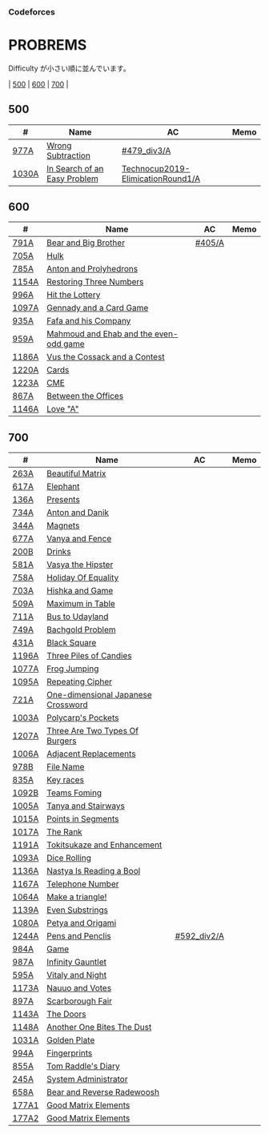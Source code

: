 ### Codeforces

# PROBREMS

Difficulty が小さい順に並んでいます。

| [500](#500) | [600](#600) | [700](#700) |

## 500

| # | Name | AC | Memo |
| --- | --- | --- | --- |
| [977A](https://codeforces.com/problemset/problem/977/A) | [Wrong Subtraction](https://codeforces.com/problemset/problem/977/A) |[#479_div3/A](https://github.com/takahironakamori/Codeforces/tree/master/Submissions/%23479_div3/A) | |
| [1030A](https://codeforces.com/problemset/problem/1030/A) |[In Search of an Easy Problem](https://codeforces.com/problemset/problem/1030/A) |[Technocup2019-ElimicationRound1/A](https://github.com/takahironakamori/Codeforces/tree/master/Submissions/Technocup2019-ElimicationRound1/A) | |

## 600

| # | Name | AC | Memo |
| --- | --- | --- | --- |
| [791A](https://codeforces.com/problemset/problem/791/A) |[Bear and Big Brother](https://codeforces.com/problemset/problem/791/A) |[#405/A](https://github.com/takahironakamori/Codeforces/tree/master/Submissions/%23405/A) | |
| [705A](https://codeforces.com/problemset/problem/705/A) |[Hulk](https://codeforces.com/problemset/problem/705/A) | | |
| [785A](https://codeforces.com/problemset/problem/785/A) |[Anton and Prolyhedrons](https://codeforces.com/problemset/problem/785/A) | | |
| [1154A](https://codeforces.com/problemset/problem/1154/A) |[Restoring Three Numbers](https://codeforces.com/problemset/problem/1154/A) | | |
| [996A](https://codeforces.com/problemset/problem/996/A) |[Hit the Lottery](https://codeforces.com/problemset/problem/996/A) | | |
| [1097A](https://codeforces.com/problemset/problem/1097/A) |[Gennady and a Card Game](https://codeforces.com/problemset/problem/1097/A) | | |
| [935A](https://codeforces.com/problemset/problem/935/A) |[Fafa and his Company](https://codeforces.com/problemset/problem/935/A) | | |
| [959A](https://codeforces.com/problemset/problem/959/A) |[Mahmoud and Ehab and the even-odd game](https://codeforces.com/problemset/problem/959/A) | | |
| [1186A](https://codeforces.com/problemset/problem/1186/A) |[Vus the Cossack and a Contest](https://codeforces.com/problemset/problem/1186/A) | | |
| [1220A](https://codeforces.com/problemset/problem/1220/A) |[Cards](https://codeforces.com/problemset/problem/1220/A) | | |
| [1223A](https://codeforces.com/problemset/problem/1223/A) |[CME](https://codeforces.com/problemset/problem/1223/A) | | |
| [867A](https://codeforces.com/problemset/problem/867/A) |[Between the Offices](https://codeforces.com/problemset/problem/867/A) | | |
| [1146A](https://codeforces.com/problemset/problem/1146/A) |[Love "A"](https://codeforces.com/problemset/problem/1146/A) | | |

## 700

| # | Name | AC | Memo |
| --- | --- | --- | --- |
| [263A](https://codeforces.com/problemset/problem/263/A) |[Beautiful Matrix](https://codeforces.com/problemset/problem/263/A) | | |
| [617A](https://codeforces.com/problemset/problem/617/A) |[Elephant](https://codeforces.com/problemset/problem/617/A) | | |
| [136A](https://codeforces.com/problemset/problem/136/A) |[Presents](https://codeforces.com/problemset/problem/136/A) | | |
| [734A](https://codeforces.com/problemset/problem/734/A) |[Anton and Danik](https://codeforces.com/problemset/problem/734/A) | | |
| [344A](https://codeforces.com/problemset/problem/344/A) |[Magnets](https://codeforces.com/problemset/problem/344/A) | | |
| [677A](https://codeforces.com/problemset/problem/677/A) |[Vanya and Fence](https://codeforces.com/problemset/problem/677/A) | | |
| [200B](https://codeforces.com/problemset/problem/200/B) |[Drinks](https://codeforces.com/problemset/problem/200/B) | | |
| [581A](https://codeforces.com/problemset/problem/581/A) |[Vasya the Hipster](https://codeforces.com/problemset/problem/581/A) | | |
| [758A](https://codeforces.com/problemset/problem/758/A) |[Holiday Of Equality](https://codeforces.com/problemset/problem/758/A) | | |
| [703A](https://codeforces.com/problemset/problem/703/A) |[Hishka and Game](https://codeforces.com/problemset/problem/703/A) | | |
| [509A](https://codeforces.com/problemset/problem/509/A) |[Maximum in Table](https://codeforces.com/problemset/problem/509/A) | | |
| [711A](https://codeforces.com/problemset/problem/711/A) |[Bus to Udayland](https://codeforces.com/problemset/problem/711/A) | | |
| [749A](https://codeforces.com/problemset/problem/749/A) |[Bachgold Problem](https://codeforces.com/problemset/problem/749/A) | | |
| [431A](https://codeforces.com/problemset/problem/431/A) |[Black Square](https://codeforces.com/problemset/problem/431/A) | | |
| [1196A](https://codeforces.com/problemset/problem/1196/A) |[Three Piles of Candies](https://codeforces.com/problemset/problem/1196/A) | | |
| [1077A](https://codeforces.com/problemset/problem/1077/A) |[Frog Jumping](https://codeforces.com/problemset/problem/1077/A) | | |
| [1095A](https://codeforces.com/problemset/problem/1095/A) |[Repeating Cipher](https://codeforces.com/problemset/problem/1095/A) | | |
| [721A](https://codeforces.com/problemset/problem/721/A) |[One-dimensional Japanese Crossword](https://codeforces.com/problemset/problem/721/A) | | |
| [1003A](https://codeforces.com/problemset/problem/1003/A) |[Polycarp's Pockets](https://codeforces.com/problemset/problem/1003/A) | | |
| [1207A](https://codeforces.com/problemset/problem/1207/A) |[Three Are Two Types Of Burgers](https://codeforces.com/problemset/problem/1207/A) | | |
| [1006A](https://codeforces.com/problemset/problem/1006/A) |[Adjacent Replacements](https://codeforces.com/problemset/problem/1006/A) | | |
| [978B](https://codeforces.com/problemset/problem/978/B) |[File Name](https://codeforces.com/problemset/problem/978/B) | | |
| [835A](https://codeforces.com/problemset/problem/835/A) |[Key races](https://codeforces.com/problemset/problem/835/A) | | |
| [1092B](https://codeforces.com/problemset/problem/1092/B) |[Teams Foming](https://codeforces.com/problemset/problem/1092/B) | | |
| [1005A](https://codeforces.com/problemset/problem/1005/A) |[Tanya and Stairways](https://codeforces.com/problemset/problem/1005/A) | | |
| [1015A](https://codeforces.com/problemset/problem/1015/A) |[Points in Segments](https://codeforces.com/problemset/problem/1015/A) | | |
| [1017A](https://codeforces.com/problemset/problem/1017/A) |[The Rank](https://codeforces.com/problemset/problem/1017/A) | | |
| [1191A](https://codeforces.com/problemset/problem/1191/A) |[Tokitsukaze and Enhancement](https://codeforces.com/problemset/problem/1191/A) | | |
| [1093A](https://codeforces.com/problemset/problem/1093/A) |[Dice Rolling](https://codeforces.com/problemset/problem/1093/A) | | |
| [1136A](https://codeforces.com/problemset/problem/1136/A) |[Nastya Is Reading a Bool](https://codeforces.com/problemset/problem/1136/A) | | |
| [1167A](https://codeforces.com/problemset/problem/1167/A) |[Telephone Number](https://codeforces.com/problemset/problem/1167/A) | | |
| [1064A](https://codeforces.com/problemset/problem/1064/A) |[Make a triangle!](https://codeforces.com/problemset/problem/1064/A) | | |
| [1139A](https://codeforces.com/problemset/problem/1139/A) |[Even Substrings](https://codeforces.com/problemset/problem/1139/A) | | |
| [1080A](https://codeforces.com/problemset/problem/1080/A) |[Petya and Origami](https://codeforces.com/problemset/problem/1080/A) | | |
| [1244A](https://codeforces.com/problemset/problem/1244/A) |[Pens and Penclis](https://codeforces.com/problemset/problem/1244/A) |[#592_div2/A](https://github.com/takahironakamori/Codeforces/tree/master/Submissions/%23592_div2/A)| |
| [984A](https://codeforces.com/problemset/problem/984/A) |[Game](https://codeforces.com/problemset/problem/984/A) | | |
| [987A](https://codeforces.com/problemset/problem/987/A) |[Infinity Gauntlet](https://codeforces.com/problemset/problem/987/A) | | |
| [595A](https://codeforces.com/problemset/problem/595/A) |[Vitaly and Night](https://codeforces.com/problemset/problem/595/A) | | |
| [1173A](https://codeforces.com/problemset/problem/1173/A) |[Nauuo and Votes](https://codeforces.com/problemset/problem/1173/A) | | |
| [897A](https://codeforces.com/problemset/problem/897/A) |[Scarborough Fair](https://codeforces.com/problemset/problem/897/A) | | |
| [1143A](https://codeforces.com/problemset/problem/1143/A) |[The Doors](https://codeforces.com/problemset/problem/1143/A) | | |
| [1148A](https://codeforces.com/problemset/problem/1148/A) |[Another One Bites The Dust](https://codeforces.com/problemset/problem/1148/A) | | |
| [1031A](https://codeforces.com/problemset/problem/1031/A) |[Golden Plate](https://codeforces.com/problemset/problem/1031/A) | | |
| [994A](https://codeforces.com/problemset/problem/994/A) |[Fingerprints](https://codeforces.com/problemset/problem/994/A) | | |
| [855A](https://codeforces.com/problemset/problem/855/A) |[Tom Raddle's Diary](https://codeforces.com/problemset/problem/855/A) | | |
| [245A](https://codeforces.com/problemset/problem/245/A) |[System Administrator](https://codeforces.com/problemset/problem/245/A) | | |
| [658A](https://codeforces.com/problemset/problem/658/A) |[Bear and Reverse Radewoosh](https://codeforces.com/problemset/problem/658/A) | | |
| [177A1](https://codeforces.com/problemset/problem/177/A1) |[Good Matrix Elements](https://codeforces.com/problemset/problem/177/A1) | | |
| [177A2](https://codeforces.com/problemset/problem/177/A2) |[Good Matrix Elements](https://codeforces.com/problemset/problem/177/A2) | | |















